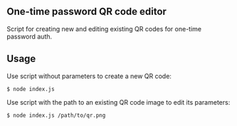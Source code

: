 ## One-time password QR code editor
Script for creating new and editing existing QR codes for one-time password auth.

## Usage

Use script without parameters to create a new QR code:
```
$ node index.js
```

Use script with the path to an existing QR code image to edit its parameters:
```
$ node index.js /path/to/qr.png
```
